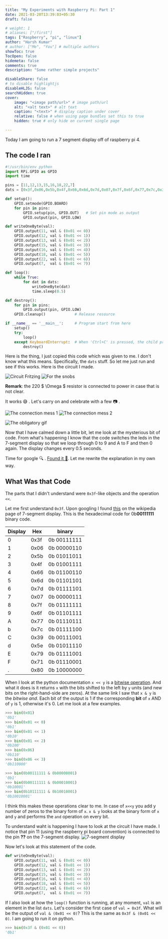 ```yaml
---
title: "My Experiments with Raspberry Pi: Part 1"
date: 2021-03-20T13:39:03+05:30
draft: false

# weight: 1
# aliases: ["/first"]
tags: ["Raspberry", "pi", "linux"]
author: "Harsh Kumar"
# author: ["Me", "You"] # multiple authors
showToc: true
TocOpen: false
hidemeta: false
comments: true
description: "Some rather simple projects"

disableShare: false
# to disable highlightjs
disableHLJS: false
searchHidden: true
cover:
    image: "<image path/url>" # image path/url
    alt: "<alt text>" # alt text
    caption: "<text>" # display caption under cover
    relative: false # when using page bundles set this to true
    hidden: true # only hide on current single page

---
```


Today I am going to run a 7 segment display off of  raspberry pi 4.

## The code I ran
```python
#!/usr/bin/env python
import RPi.GPIO as GPIO
import time

pins = [11,12,13,15,16,18,22,7]
dats = [0x3f,0x06,0x5b,0x4f,0x66,0x6d,0x7d,0x07,0x7f,0x6f,0x77,0x7c,0x39,0x5e,0x79,0x71,0x80]

def setup():
	GPIO.setmode(GPIO.BOARD)
	for pin in pins:
		GPIO.setup(pin, GPIO.OUT)   # Set pin mode as output
		GPIO.output(pin, GPIO.LOW)

def writeOneByte(val):
	GPIO.output(11, val & (0x01 << 0))
	GPIO.output(12, val & (0x01 << 1))
	GPIO.output(13, val & (0x01 << 2))
	GPIO.output(15, val & (0x01 << 3))
	GPIO.output(16, val & (0x01 << 4))
	GPIO.output(18, val & (0x01 << 5))
	GPIO.output(22, val & (0x01 << 6))
	GPIO.output(7,  val & (0x01 << 7))

def loop():
	while True:
		for dat in dats:
			writeOneByte(dat)
			time.sleep(0.5)

def destroy():
	for pin in pins:
		GPIO.output(pin, GPIO.LOW)
	GPIO.cleanup()             # Release resource

if __name__ == '__main__':     # Program start from here
	setup()
	try:
		loop()
	except KeyboardInterrupt:  # When 'Ctrl+C' is pressed, the child program destroy() will be executed.
		destroy()

```

Here is the thing, I just copied this code which was given to me. I don't know what this means. Specifically, the `dats` stuff. So let me just run and see if this works. Here is the circuit I made.

![Circuit Fritzing](/static/RaspberryPi/20thMarch21/7segmentPi.png#center)
![For the snobs](/static/RaspberryPi/20thMarch21/7segmentPi_schem.png#center)

**Remark**: the 220 $ \Omega $ resistor is  connected to power in case that is not clear.

It works :sweat_smile: . Let's carry on and celebrate with a few :camera: .

![The connection mess 1](/static/RaspberryPi/20thMarch21/photo1.jpg#center)
![The connection mess 2](/static/RaspberryPi/20thMarch21/photo3.jpg#center)

![The obligatory gif](/static/RaspberryPi/20thMarch21/7segment.gif#center)

Now that I have calmed down a little bit, let me look at the mysterious bit of code. From what's happening I know that the code switches the leds in the 7-segment display so that we loop through 0 to 9 and A to F and then 0 again. The display changes every 0.5 seconds.

Time for google :mag: . [Found it :raised_hands:](https://stackoverflow.com/questions/38997913/python-bitwise-logic-to-operate-leds). Let me rewrite the explanation in my own way.

## What Was that Code

The parts that I didn't understand were `0x3f`-like objects and the operation `<<`.

Let me first understand `0x3f`. Upon googling I found [this](https://en.wikipedia.org/wiki/Seven-segment_display#Hexadecimal) on the wikipedia page of 7-segment display.  This is the hexadecimal code for 0b**00111111** binary code.

|Display | Hex      | binary |
|-----| ----- | ----------- |
| 0   | 0x3f  | 0b 00111111  |
| 1   | 0x06  | 0b 00000110  |
| 2   | 0x5b  | 0b 01011011  |
| 3   | 0x4f  | 0b 01001111  |
| 4   | 0x66  | 0b 01100110  |
| 5   | 0x6d  | 0b 01101101  |
| 6   | 0x7d  | 0b 01111101  |
| 7   | 0x07  | 0b 00000111  |
| 8   | 0x7f  | 0b 01111111  |
| 9   | 0x6f  | 0b 01101111  |
| A   | 0x77  | 0b 01110111  |
| b   | 0x7c  | 0b 01111100  |
| C   | 0x39  | 0b 00111001  |
| d   | 0x5e  | 0b 01011110  |
| E   | 0x79  | 0b 01111001  |
| F   | 0x71  | 0b 01110001  |
| .   | 0x80  | 0b 10000000  |

When I look at the python documentation `x << y` is a [bitwise operation](https://wiki.python.org/moin/BitwiseOperators). And what it does is it returns `x` with the bits shifted to the left by `y` units (and new bits on the right-hand-side are zeros). At the same link I saw that `x & y` is the *bitwise and*.  Each bit of the output is 1 if the corresponding **bit** of `x` AND of `y` is 1, otherwise it's 0. Let me look at a few examples.
```python
>>> bin(0x01)
'0b1'
>>> bin(0x01 << 0)
'0b1'
>>> bin(0x01 << 1)
'0b10'
>>> bin(0x01 << 2)
'0b100'
>>> bin(0x06)
'0b110'
>>> bin(0x06 << 3)
'0b110000'
```

```python
>>> bin(0b00111111 & 0b00000001)
'0b1'
>>> bin(0b00111111 & 0b00010001)
'0b10001'
>>> bin(0b10111111 & 0b10010001)
'0b10010001'
```

I think this makes these operations clear to me. In case of `x<<y` you add y number of zeros to the binary form of `x`. `x & y` looks at the binary form of `x` and `y` and performs the `and` operation on every bit.


To understand waht is happening I have to look at the circuit I have made. I notice that pin 11 (using the raspberry pi board convention) is connected to the pin **??** on the 7-segment display.
![7-segment display](/svg/7_Segment_Display_with_Labeled_Segments.svg)


Now let's look at this statement of the code.
```python
def writeOneByte(val):
	GPIO.output(11, val & (0x01 << 0))
	GPIO.output(12, val & (0x01 << 1))
	GPIO.output(13, val & (0x01 << 2))
	GPIO.output(15, val & (0x01 << 3))
	GPIO.output(16, val & (0x01 << 4))
	GPIO.output(18, val & (0x01 << 5))
	GPIO.output(22, val & (0x01 << 6))
	GPIO.output(7,  val & (0x01 << 7))
```
If I also look at how the `loop()` function is running, at any moment, `val` is an element in the list `dats`. Let's consider the first case of `val = 0x3f`. What will be the output of `val & (0x01 << 0)`? This is the same as `0x3f & (0x01 << 0)`. I am going to run it on python.
```python
>>> bin(0x3f & (0x01 << 0))
'0b1'
```
